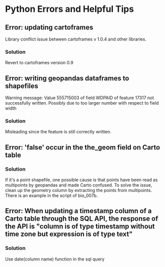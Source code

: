 # Python Errors and Helpful Tips

## Error: updating cartoframes
Library conflict issue between cartoframes v 1.0.4 and other libraries.

### Solution
Revert to cartoframes version 0.9

## Error: writing geopandas dataframes to shapefiles
Warning message: Value 555715003 of field WDPAID of feature 17317 not successfully written. Possibly due to too larger number with respect to field width

### Solution
Misleading since the feature is still correctly written.

## Error: 'false' occur in the the_geom field on Carto table

### Solution
If it's a point shapefile, one possible cause is that points have been read as multipoints by geopandas and made Carto confused. To solve the issue, clean up the geometry column by extracting the points from multipoints. There is an example in the script of bio_007b.

## Error: When updating a timestamp column of a Carto table through the SQL API, the response of the API is "column is of type timestamp without time zone but expression is of type text"

### Solution
Use date(column name) function in the sql query 
